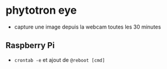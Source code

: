 # phytotron eye

- capture une image depuis la webcam toutes les 30 minutes

## Raspberry Pi

- `crontab -e` et ajout de `@reboot [cmd]`